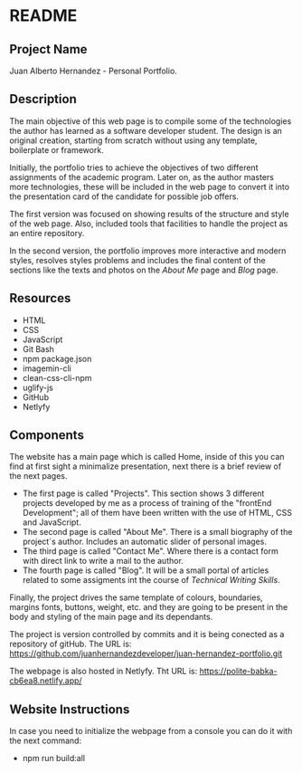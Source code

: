 # README

## Project Name
Juan Alberto Hernandez - Personal Portfolio.

## Description
The main objective of this web page is to compile some of the technologies the author has learned as a software developer student. The design is an original creation, starting from scratch without using any template, boilerplate or framework. 

Initially, the portfolio tries to achieve the objectives of two different assignments of the academic program. Later on, as the author masters more technologies, these will be included in the web page to convert it into the presentation card of the candidate for possible job offers.

The first version was focused on showing results of the structure and style of the web page. Also, included tools that facilities to handle the project as an entire repository.  

In the second version, the portfolio improves more interactive and modern styles, resolves styles problems and includes the final content of the sections like the texts and photos on the _About Me_ page and _Blog_ page. 

## Resources
- HTML
- CSS
- JavaScript
- Git Bash
- npm package.json
- imagemin-cli
- clean-css-cli-npm
- uglify-js
- GitHub 
- Netlyfy

## Components
The website has a main page which is called Home, inside of this you can find at first sight a minimalize presentation, next there is a brief review of the next pages. 

- The first page is called "Projects". This section shows 3 different projects developed by me as a process of training of the "frontEnd Development"; all of them have been written with the use of HTML, CSS and JavaScript.
- The second page is called "About Me". There is a small biography of the project´s author. Includes an automatic slider of personal images.
- The third page is called "Contact Me". Where there is a contact form with direct link to write a mail to the author.
- The fourth page is called "Blog". It will be a small portal of articles related to some assigments int the course of _Technical Writing Skills_.

Finally, the project drives the same template of colours, boundaries, margins fonts, buttons, weight, etc. and they are going to be present in the body and styling of the main page and its dependants.

The project is version controlled by commits and it is being conected as a repository of gitHub. The URL is: https://github.com/juanhernandezdeveloper/juan-hernandez-portfolio.git

The webpage is also hosted in Netlyfy. Tht URL is: https://polite-babka-cb6ea8.netlify.app/

## Website Instructions

In case you need to initialize the webpage from a console you can do it with the next command:

- npm run build:all











